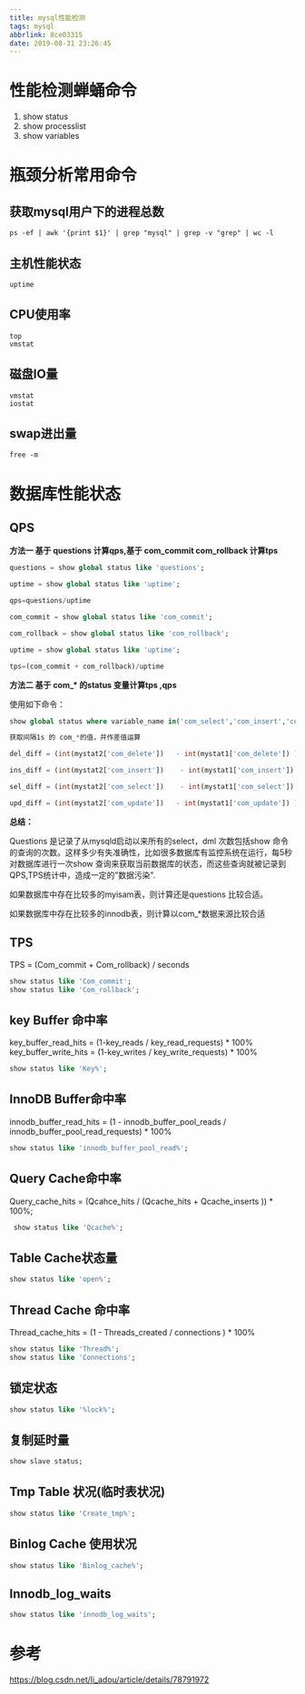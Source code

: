 ```yaml
---
title: mysql性能检测
tags: mysql
abbrlink: 8ce03315
date: 2019-08-31 23:26:45
---
```


# 性能检测蝉蛹命令

1. show status
2. show processlist
3. show variables

# 瓶颈分析常用命令

## 获取mysql用户下的进程总数

```shell
ps -ef | awk '{print $1}' | grep "mysql" | grep -v "grep" | wc -l
```

## 主机性能状态

```shell
uptime
```

## CPU使用率

```shell
top
vmstat
```

## 磁盘IO量

```shell
vmstat
iostat
```

## swap进出量

```shell
free -m
```

# 数据库性能状态

## QPS

**方法一 基于 questions  计算qps,基于  com_commit  com_rollback 计算tps**

```sql
questions = show global status like 'questions';

uptime = show global status like 'uptime';

qps=questions/uptime
```

```sql
com_commit = show global status like 'com_commit';

com_rollback = show global status like 'com_rollback';

uptime = show global status like 'uptime';

tps=(com_commit + com_rollback)/uptime
```

**方法二  基于 com_\* 的status 变量计算tps ,qps**

使用如下命令：

```sql
show global status where variable_name in('com_select','com_insert','com_delete','com_update');

获取间隔1s 的 com_*的值，并作差值运算

del_diff = (int(mystat2['com_delete'])   - int(mystat1['com_delete']) ) / diff

ins_diff = (int(mystat2['com_insert'])    - int(mystat1['com_insert']) ) / diff

sel_diff = (int(mystat2['com_select'])    - int(mystat1['com_select']) ) / diff

upd_diff = (int(mystat2['com_update'])   - int(mystat1['com_update']) ) / diff


```

**总结：**

Questions 是记录了从mysqld启动以来所有的select，dml 次数包括show 命令的查询的次数。这样多少有失准确性，比如很多数据库有监控系统在运行，每5秒对数据库进行一次show 查询来获取当前数据库的状态，而这些查询就被记录到QPS,TPS统计中，造成一定的"数据污染".

如果数据库中存在比较多的myisam表，则计算还是questions 比较合适。

如果数据库中存在比较多的innodb表，则计算以com_*数据来源比较合适

## TPS

TPS = (Com_commit + Com_rollback) / seconds 

```sql
show status like 'Com_commit'; 
show status like 'Com_rollback';
```

## key Buffer 命中率

key_buffer_read_hits = (1-key_reads / key_read_requests) * 100% 
key_buffer_write_hits = (1-key_writes / key_write_requests) * 100%

```sql
show status like 'Key%';
```

## InnoDB Buffer命中率

innodb_buffer_read_hits = (1 - innodb_buffer_pool_reads / innodb_buffer_pool_read_requests) * 100%

```sql
show status like 'innodb_buffer_pool_read%';
```

## Query Cache命中率

Query_cache_hits = (Qcahce_hits / (Qcache_hits + Qcache_inserts )) * 100%;

```sql
 show status like 'Qcache%';
```

## Table Cache状态量

```sql
show status like 'open%';
```

## Thread Cache 命中率

Thread_cache_hits = (1 - Threads_created / connections ) * 100%

```sql
show status like 'Thread%';
show status like 'Connections';
```

## 锁定状态

```sql
show status like '%lock%';
```

## 复制延时量

```sql
show slave status;
```

## Tmp Table 状况(临时表状况)

```sql
show status like 'Create_tmp%';
```

## Binlog Cache 使用状况 

```sql
show status like 'Binlog_cache%';
```

## Innodb_log_waits

```SQL
show status like 'innodb_log_waits';
```







# 参考

<https://blog.csdn.net/li_adou/article/details/78791972>

